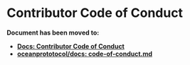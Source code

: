 # Contributor Code of Conduct

**Document has been moved to:**

- **[Docs: Contributor Code of Conduct](https://docs.oceanprotocol.com/concepts/code-of-conduct/)**
- **[oceanprototocol/docs: code-of-conduct.md](https://github.com/oceanprotocol/docs/blob/master/content/concepts/code-of-conduct.md)**
